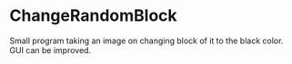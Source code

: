 # ChangeRandomBlock

Small program taking an image on changing block of it to the black color.
GUI can be improved.

